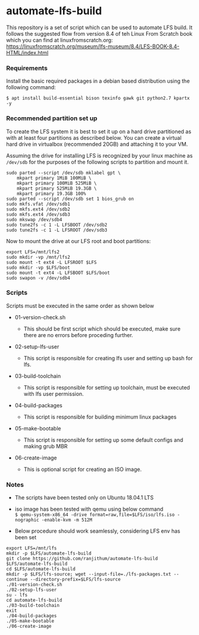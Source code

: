 # automate-lfs-build

This repository is a set of script which can be used to automate LFS build. It
follows the suggested flow from version 8.4 of teh Linux From Scratch book
which you can find at linuxfromscratch.org:
https://linuxfromscratch.org/museum/lfs-museum/8.4/LFS-BOOK-8.4-HTML/index.html

### Requirements

Install the basic required packages in a debian based distribution using the following command:

`$ apt install build-essential bison texinfo gawk git python2.7 kpartx -y`

### Recommended partition set up

To create the LFS system it is best to set it up on a hard drive partitioned as with at least four partitions as described below. You can create a virtual hard drive in virtualbox (recommended 20GB) and attaching it to your VM.

Assuming the drive for installing LFS is recognized by your linux machine as `/dev/sdb` for the purposes of the following scripts to partition and mount it.

```
sudo parted --script /dev/sdb mklabel gpt \
    mkpart primary 1MiB 100MiB \
    mkpart primary 100MiB 525MiB \
    mkpart primary 525MiB 19.3GB \
    mkpart primary 19.3GB 100%
sudo parted --script /dev/sdb set 1 bios_grub on
sudo mkfs.vfat /dev/sdb1
sudo mkfs.ext4 /dev/sdb2
sudo mkfs.ext4 /dev/sdb3
sudo mkswap /dev/sdb4
sudo tune2fs -c 1 -L LFSBOOT /dev/sdb2
sudo tune2fs -c 1 -L LFSROOT /dev/sdb3
```

Now to mount the drive at our LFS root and boot partitions:

```
export LFS=/mnt/lfs2
sudo mkdir -vp /mnt/lfs2
sudo mount -t ext4 -L LFSROOT $LFS
sudo mkdir -vp $LFS/boot
sudo mount -t ext4 -L LFSBOOT $LFS/boot
sudo swapon -v /dev/sdb4
```

### Scripts

Scripts must be executed in the same order as shown below

* 01-version-check.sh
    - This should be first script which should be executed, make sure there are no errors before proceding further.

* 02-setup-lfs-user
    - This script is responsible for creating lfs user and setting up bash for lfs.

* 03-build-toolchain
    - This script is responsible for setting up toolchain, must be executed with lfs user permission.

* 04-build-packages
    - This script is responsible for building minimum linux packages

* 05-make-bootable
    - This script is responsible for setting up some default configs and making grub MBR

* 06-create-image
    - This is optional script for creating an ISO image.


### Notes

* The scripts have been tested only on Ubuntu 18.04.1 LTS

* iso image has been tested with qemu using below command\
`$ qemu-system-x86_64 -drive format=raw,file=$LFS/iso/lfs.iso -nographic -enable-kvm -m 512M`

* Below procedure should work seamlessly, considering LFS env has been set

```
export LFS=/mnt/lfs
mkdir -p $LFS/automate-lfs-build
git clone https://github.com/ranjithum/automate-lfs-build $LFS/automate-lfs-build
cd $LFS/automate-lfs-build
mkdir -p $LFS/lfs-source; wget --input-file=./lfs-packages.txt --continue --directory-prefix=$LFS/lfs-source
./01-version-check.sh
./02-setup-lfs-user
su - lfs
cd automate-lfs-build
./03-build-toolchain
exit
./04-build-packages
./05-make-bootable
./06-create-image
```
